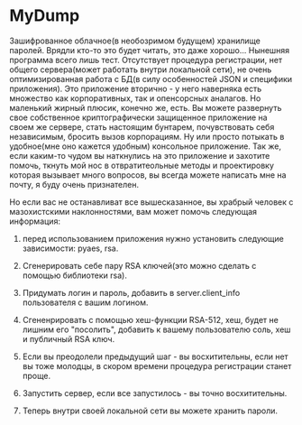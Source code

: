 # MyDump
Зашифрованное облачное(в необозримом будущем) хранилище паролей. Врядли кто-то это будет читать, это даже хорошо... Нынешняя программа всего лишь тест. Отсутствует  процедура регистрации, нет общего сервера(может работать внутри локальной сети), не очень оптимизированная работа с БД(в силу особенностей JSON и специфики приложения). Это приложение вторично - у него наверняка есть множество как корпоративных, так и опенсорсных аналагов. Но маленький жирный плюсик, конечно же, есть. Вы можете развернуть свое собственное криптографически защищенное приложение на своем же сервере, стать настоящим бунтарем, почувствовать себя независимым, бросить вызов корпорациям. Ну или просто потыкать в удобное(мне оно кажется удобным) консольное приложение. Так же, если каким-то чудом вы наткнулись на это приложение и захотите помочь, ткнуть мой нос в отвратитеольные методы и проектировку которая вызывает много вопросов, вы всегда можете написать мне на почту, я буду очень признателен.    

Но если вас не останавливат все вышесказанное, вы храбрый человек с мазохистскими наклонностями, вам может помочь следующая информация:
1) перед использованием приложения нужно установить следующие зависимости: pyaes, rsa.
2) Сгенерировать себе пару RSA ключей(это можно сделать с помощью библиотеки rsa).

3) Придумать логин и пароль, добавить в server.client_info пользователя с вашим логином.
4) Сгененрировать с помощью хеш-функции RSA-512, хеш, будет не лишним его "посолить", добавить к вашему пользователю соль, хеш и публичный RSA ключ.
5) Если вы преодолели предыдущий шаг - вы восхитительны, если нет вы тоже молодцы, в скором времени процедура регистрации станет проще.
6) Запустить сервер, если все запустилось - вы точно восхитительны. 
7) Теперь внутри своей локальной сети вы можете хранить пароли.

